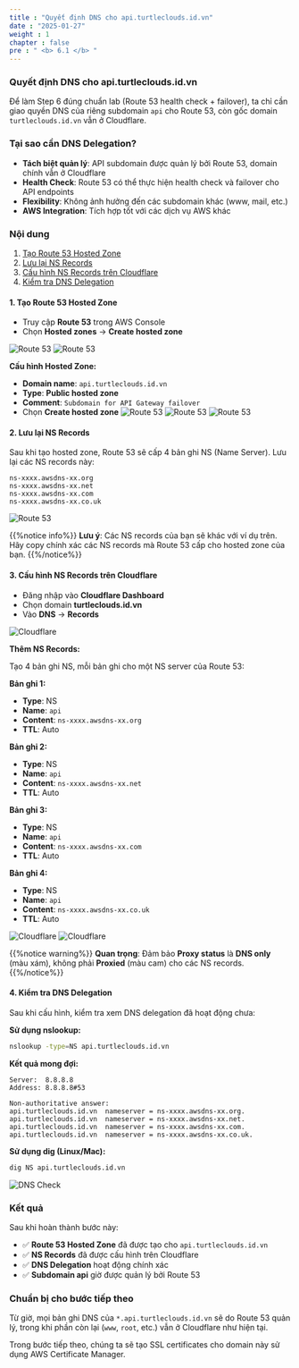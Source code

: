 ```yaml
---
title : "Quyết định DNS cho api.turtleclouds.id.vn"
date : "2025-01-27" 
weight : 1
chapter : false
pre : " <b> 6.1 </b> "
---
```


### Quyết định DNS cho api.turtleclouds.id.vn

Để làm Step 6 đúng chuẩn lab (Route 53 health check + failover), ta chỉ cần giao quyền DNS của riêng subdomain `api` cho Route 53, còn gốc domain `turtleclouds.id.vn` vẫn ở Cloudflare.

### Tại sao cần DNS Delegation?

- **Tách biệt quản lý**: API subdomain được quản lý bởi Route 53, domain chính vẫn ở Cloudflare
- **Health Check**: Route 53 có thể thực hiện health check và failover cho API endpoints
- **Flexibility**: Không ảnh hưởng đến các subdomain khác (www, mail, etc.)
- **AWS Integration**: Tích hợp tốt với các dịch vụ AWS khác

### Nội dung

1. [Tạo Route 53 Hosted Zone](#1-tạo-route-53-hosted-zone)
2. [Lưu lại NS Records](#2-lưu-lại-ns-records)
3. [Cấu hình NS Records trên Cloudflare](#3-cấu-hình-ns-records-trên-cloudflare)
4. [Kiểm tra DNS Delegation](#4-kiểm-tra-dns-delegation)

#### 1. Tạo Route 53 Hosted Zone

- Truy cập **Route 53** trong AWS Console
- Chọn **Hosted zones** → **Create hosted zone**

![Route 53](/images/6.1/1.png?featherlight=false&width=90pc)
![Route 53](/images/6.1/2.png?featherlight=false&width=90pc)



**Cấu hình Hosted Zone:**
- **Domain name**: ```api.turtleclouds.id.vn```
- **Type**: **Public hosted zone**
- **Comment**: ```Subdomain for API Gateway failover```
- Chọn **Create hosted zone**
![Route 53](/images/6.1/3.png?featherlight=false&width=90pc)
![Route 53](/images/6.1/4.png?featherlight=false&width=90pc)
![Route 53](/images/6.1/5.png?featherlight=false&width=90pc)


#### 2. Lưu lại NS Records

Sau khi tạo hosted zone, Route 53 sẽ cấp 4 bản ghi NS (Name Server). Lưu lại các NS records này:

```
ns-xxxx.awsdns-xx.org
ns-xxxx.awsdns-xx.net
ns-xxxx.awsdns-xx.com
ns-xxxx.awsdns-xx.co.uk
```
![Route 53](/images/6.1/5.png?featherlight=false&width=90pc)



{{%notice info%}}
**Lưu ý**: Các NS records của bạn sẽ khác với ví dụ trên. Hãy copy chính xác các NS records mà Route 53 cấp cho hosted zone của bạn.
{{%/notice%}}

#### 3. Cấu hình NS Records trên Cloudflare

- Đăng nhập vào **Cloudflare Dashboard**
- Chọn domain **turtleclouds.id.vn**
- Vào **DNS** → **Records**

![Cloudflare](/images/6.1/6.png?featherlight=false&width=90pc)


**Thêm NS Records:**

Tạo 4 bản ghi NS, mỗi bản ghi cho một NS server của Route 53:

**Bản ghi 1:**
- **Type**: NS
- **Name**: ```api```
- **Content**: ```ns-xxxx.awsdns-xx.org```
- **TTL**: Auto

**Bản ghi 2:**
- **Type**: NS
- **Name**: ```api```
- **Content**: ```ns-xxxx.awsdns-xx.net```
- **TTL**: Auto

**Bản ghi 3:**
- **Type**: NS
- **Name**: ```api```
- **Content**: ```ns-xxxx.awsdns-xx.com```
- **TTL**: Auto

**Bản ghi 4:**
- **Type**: NS
- **Name**: ```api```
- **Content**: ```ns-xxxx.awsdns-xx.co.uk```
- **TTL**: Auto

![Cloudflare](/images/6.1/7.png?featherlight=false&width=90pc)
![Cloudflare](/images/6.1/8.png?featherlight=false&width=90pc)


{{%notice warning%}}
**Quan trọng**: Đảm bảo **Proxy status** là **DNS only** (màu xám), không phải **Proxied** (màu cam) cho các NS records.
{{%/notice%}}

#### 4. Kiểm tra DNS Delegation

Sau khi cấu hình, kiểm tra xem DNS delegation đã hoạt động chưa:

**Sử dụng nslookup:**
```bash
nslookup -type=NS api.turtleclouds.id.vn
```

**Kết quả mong đợi:**
```
Server:  8.8.8.8
Address: 8.8.8.8#53

Non-authoritative answer:
api.turtleclouds.id.vn  nameserver = ns-xxxx.awsdns-xx.org.
api.turtleclouds.id.vn  nameserver = ns-xxxx.awsdns-xx.net.
api.turtleclouds.id.vn  nameserver = ns-xxxx.awsdns-xx.com.
api.turtleclouds.id.vn  nameserver = ns-xxxx.awsdns-xx.co.uk.
```

**Sử dụng dig (Linux/Mac):**
```bash
dig NS api.turtleclouds.id.vn
```

![DNS Check](/images/6.1/9.png?featherlight=false&width=90pc)

### Kết quả

Sau khi hoàn thành bước này:

- ✅ **Route 53 Hosted Zone** đã được tạo cho `api.turtleclouds.id.vn`
- ✅ **NS Records** đã được cấu hình trên Cloudflare
- ✅ **DNS Delegation** hoạt động chính xác
- ✅ **Subdomain api** giờ được quản lý bởi Route 53

### Chuẩn bị cho bước tiếp theo

Từ giờ, mọi bản ghi DNS của `*.api.turtleclouds.id.vn` sẽ do Route 53 quản lý, trong khi phần còn lại (`www`, `root`, etc.) vẫn ở Cloudflare như hiện tại.

Trong bước tiếp theo, chúng ta sẽ tạo SSL certificates cho domain này sử dụng AWS Certificate Manager.